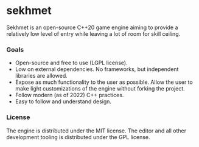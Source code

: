 # sekhmet

Sekhmet is an open-source C++20 game engine aiming to provide a relatively low level of entry while leaving a lot of
room for skill ceiling.

### Goals

* Open-source and free to use (LGPL license).
* Low on external dependencies. No frameworks, but independent libraries are allowed.
* Expose as much functionality to the user as possible. Allow the user to make light customizations of the engine
  without forking the project.
* Follow modern (as of 2022) C++ practices.
* Easy to follow and understand design.

### License

The engine is distributed under the MIT license.
The editor and all other development tooling is distributed under the GPL license.